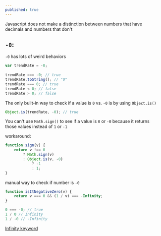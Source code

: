 ```yaml
---
published: true
---
```

Javascript does not make a distinction between numbers that have decimals and numbers that don't
## `-0`:

```-0``` has lots of weird behaviors  

```js
var trendRate = -0;
  
trendRate === -0; // true  
trendRate.toString(); // "0"  
trendRate === 0; // true  
trendRate < 0; // false  
trendRate > 0; // false
```

The only built-in way to check if a value is `0` vs. `-0` is by using `Object.is()`  

```js
Object.is(trendRate, -0); // true
```

You can't use `Math.sign()` to see if a value is `0` or `-0` because it returns those values instead of `1` or `-1`

workaround:

```js
function sign(v) {  
	return v !== 0  
		? Math.sign(v)  
		: Object.is(v, -0)  
			? -1  
			: 1;  
}
```

manual way to check if number is `-0`  

```js
function isItNegativeZero(v) {  
	return v === 0 && (1 / v) === -Infinity;  
}

0 === -0; // true
1 / 0 // Infinity
1 / -0 // -Infinity
```

[Infinity keyword](https://developer.mozilla.org/en-US/docs/Web/JavaScript/Reference/Global_Objects/Infinity)